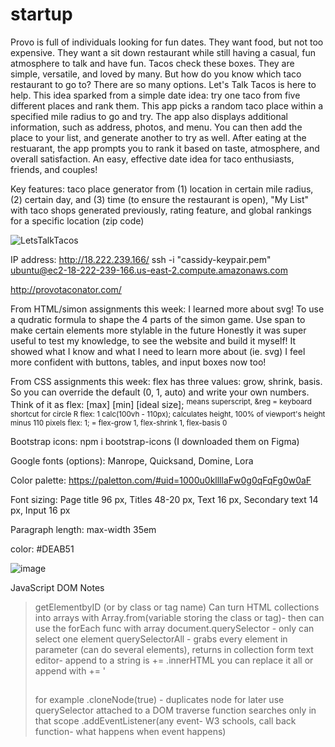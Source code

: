 # startup
Provo is full of individuals looking for fun dates. They want food, but not too expensive. They want a sit down restaurant while still having a casual, fun atmosphere to talk and have fun. Tacos check these boxes. They are simple, versatile, and loved by many. But how do you know which taco restaurant to go to? There are so many options. Let's Talk Tacos is here to help. This idea sparked from a simple date idea: try one taco from five different places and rank them. This app picks a random taco place within a specified mile radius to go and try. The app also displays additional information, such as address, photos, and menu. You can then add the place to your list, and generate another to try as well. After eating at the restuarant, the app prompts you to rank it based on taste, atmosphere, and overall satisfaction. An easy, effective date idea for taco enthusiasts, friends, and couples!

Key features: taco place generator from (1) location in certain mile radius, (2) certain day, and (3) time (to ensure the restaurant is open), "My List" with taco shops generated previously, rating feature, and global rankings for a specific location (zip code)

![LetsTalkTacos](https://user-images.githubusercontent.com/120153538/214683601-231f275c-fc0d-4737-b04b-40cf91a3df9b.jpg)


IP address: http://18.222.239.166/
ssh -i "cassidy-keypair.pem" ubuntu@ec2-18-222-239-166.us-east-2.compute.amazonaws.com

http://provotaconator.com/

From HTML/simon assignments this week:
I learned more about svg! To use a qudratic formula to shape the 4 parts of the simon game.
Use span to make certain elements more stylable in the future
Honestly it was super useful to test my knowledge, to see the website and build it myself! It showed what I know and what I need to learn more about (ie. svg)
I feel more confident with buttons, tables, and input boxes now too!

From CSS assignments this week:
flex has three values: grow, shrink, basis. So you can override the default (0, 1, auto) and write your own numbers. Think of it as flex: [max] [min] [ideal size];
<sup> means superscript, &reg = keyboard shortcut for circle R
flex: 1 calc(100vh - 110px); calculates height, 100% of viewport's height minus 110 pixels
flex: 1; = flex-grow 1, flex-shrink 1, flex-basis 0

Bootstrap icons: npm i bootstrap-icons (I downloaded them on Figma)
  
Google fonts (options): Manrope, Quicksand, Domine, Lora
  
Color palette: https://paletton.com/#uid=1000u0kllllaFw0g0qFqFg0w0aF
  
Font sizing: Page title	96 px, Titles	48-20 px, Text	16 px, Secondary text	14 px, Input	16 px
  
Paragraph length: max-width 35em

color: #DEAB51
  
![image](https://user-images.githubusercontent.com/120153538/221058609-c30ad3ca-b42f-484d-97ee-9f31000f90e9.png)

JavaScript DOM Notes
  >getElementbyID (or by class or tag name)
  >Can turn HTML collections into arrays with Array.from(variable storing the class or tag)- then can use the forEach func with array
  >document.querySelector - only can select one element
  >querySelectorAll - grabs every element in parameter (can do several elements), returns in collection form
  >text editor- append to a string is +=
  >.innerHTML you can replace it all or append with += '<h2></h2> for example
  >.cloneNode(true) - duplicates node for later use
  >querySelector attached to a DOM traverse function searches only in that scope
  >.addEventListener(any event- W3 schools, call back function- what happens when event happens)


